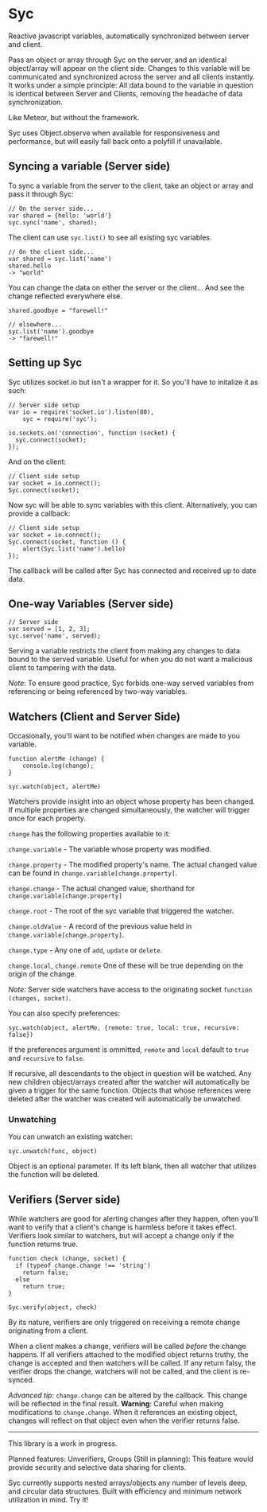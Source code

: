 Syc
===

Reactive javascript variables, automatically synchronized between server and client.

Pass an object or array through Syc on the server, and an identical object/array will appear on the client side. Changes to this variable will be communicated and synchronized across the server and all clients instantly. It works under a simple principle: All data bound to the variable in question is identical between Server and Clients, removing the headache of data synchronization.

Like Meteor, but without the framework.

Syc uses Object.observe when available for responsiveness and performance, but will easily fall back onto a polyfill if unavailable.

## Syncing a variable (Server side)

To sync a variable from the server to the client, take an object or array and pass it through Syc:

    // On the server side...
    var shared = {hello: 'world'}
    syc.sync('name', shared);
    
The client can use `syc.list()` to see all existing syc variables.

    // On the client side...
    var shared = syc.list('name')
    shared.hello
    -> "world"
    
You can change the data on either the server or the client... And see the change reflected everywhere else.    

    shared.goodbye = "farewell!"

    // elsewhere...
    syc.list('name').goodbye
    -> "farewell!"

## Setting up Syc

Syc utilizes socket.io but isn't a wrapper for it. So you'll have to initalize it as such:

    // Server side setup
    var io = require('socket.io').listen(80),
        syc = require('syc');

    io.sockets.on('connection', function (socket) {
      syc.connect(socket);
    });

And on the client:

    // Client side setup
    var socket = io.connect();
    Syc.connect(socket);
    
Now syc will be able to sync variables with this client. Alternatively, you can provide a callback:

    // Client side setup
    var socket = io.connect();
    Syc.connect(socket, function () { 
        alert(Syc.list('name').hello)
    });
    
The callback will be called after Syc has connected and received up to date data. 

## One-way Variables (Server side)

    // Server side
    var served = [1, 2, 3];
    syc.serve('name', served);

Serving a variable restricts the client from making any changes to data bound to the served variable. Useful for when you do not want a malicious client to tampering with the data. 

*Note*: To ensure good practice, Syc forbids one-way served variables from referencing or being referenced by two-way variables.

## Watchers (Client and Server Side)

Occasionally, you'll want to be notified when changes are made to you variable.

    function alertMe (change) {
        console.log(change);
    }
    
    syc.watch(object, alertMe)

Watchers provide insight into an object whose property has been changed. If multiple properties are changed simultaneously, the watcher will trigger once for each property. 

`change` has the following properties available to it:

`change.variable` - The variable whose property was modified.

`change.property` - The modified property's name. The actual changed value can be found in `change.variable[change.property]`.

`change.change` - The actual changed value, shorthand for `change.variable[change.property]`

`change.root` - The root of the syc variable that triggered the watcher.

`change.oldValue` - A record of the previous value held in `change.variable[change.property]`.

`change.type` - Any one of `add`, `update` or `delete`.

`change.local`, `change.remote` One of these will be true depending on the origin of the change.

*Note:* Server side watchers have access to the originating socket `function (changes, socket)`.

You can also specify preferences: 
    
    syc.watch(object, alertMe, {remote: true, local: true, recursive: false})

If the preferences argument is ommitted, `remote` and `local` default to `true` and `recursive` to `false`. 

If recursive, all descendants to the object in question will be watched. Any new children object/arrays created after the watcher will automatically be given a trigger for the same function. Objects that whose references were deleted after the watcher was created will automatically be unwatched.

### Unwatching

You can unwatch an existing watcher:

    syc.unwatch(func, object)

Object is an optional parameter. If its left blank, then all watcher that utilizes the function will be deleted.

## Verifiers (Server side)

While watchers are good for alerting changes after they happen, often you'll want to verify that a client's change is harmless before it takes effect. Verifiers look similar to watchers, but will accept a change only if the function returns true.

    function check (change, socket) {
      if (typeof change.change !== 'string') 
        return false;
      else
        return true;
    }
    
    Syc.verify(object, check)

By its nature, verifiers are only triggered on receiving a remote change originating from a client.

When a client makes a change, verifiers will be called *before* the change happens. If all verifiers attached to the modified object returns truthy, the change is accepted and then watchers will be called. If any return falsy, the verifier drops the change, watchers will not be called, and the client is re-synced.

*Advanced tip*: `change.change` can be altered by the callback. This change will be reflected in the final result. **Warning**: Careful when making modifications to `change.change`. When it references an existing object, changes will reflect on that object even when the verifier returns false.

- - - 
This library is a work in progress.

Planned features: Unverifiers, Groups (Still in planning): This feature would provide security and selective data sharing for clients.

Syc currently supports nested arrays/objects any number of levels deep, and circular data structures. Built with efficiency and minimum network utilization in mind. Try it!
